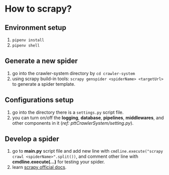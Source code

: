 # How to scrapy?

## Environment setup

1. `pipenv install`
2. `pipenv shell`

## Generate a new spider

1. go into the crawler-system directory by `cd crawler-system`
2. using scrapy build-in tools: `scrapy genspider <spiderName> <targetUrl>` to generate a spider template.

## Configurations setup

1. go into the <spiderName> directory there is a `settings.py` script file.
2. you can turn on/off the **logging**, **database**, **pipelines**, **middlewares**, and other components in it (_ref: pttCrawlerSystem/setting.py_).

## Develop a spider

1. go to **main.py** script file and add new line with `cmdline.execute("scrapy crawl <spiderName>".split())`, and comment other line with **cmdline.execute(...)** for testing your spider.
2. learn [scrapy official docs](https://docs.scrapy.org/en/latest/index.html).
